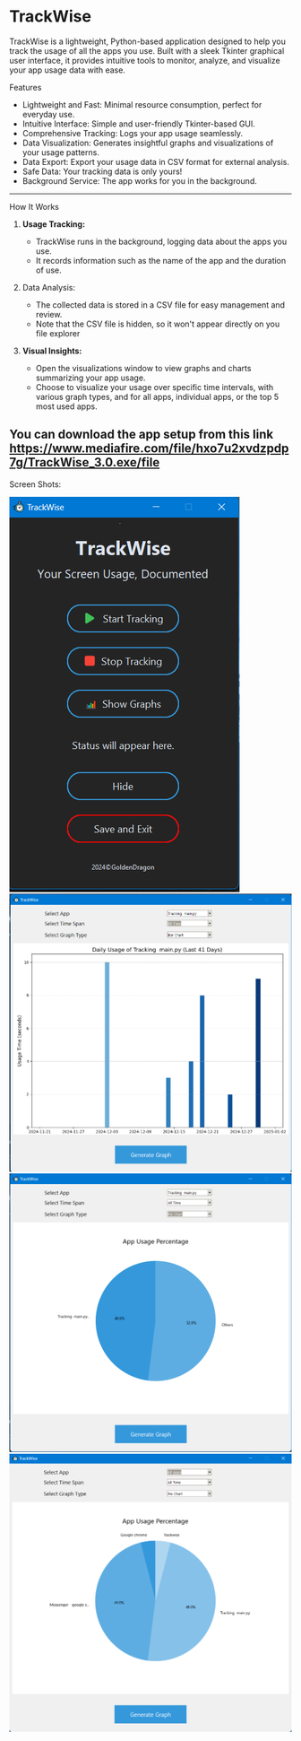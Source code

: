# TrackWise

TrackWise is a lightweight, Python-based application designed to help you track the usage of all the apps you use. Built with a sleek Tkinter graphical user interface, it provides intuitive tools to monitor, analyze, and visualize your app usage data with ease. 

 Features

- Lightweight and Fast: Minimal resource consumption, perfect for everyday use.
- Intuitive Interface: Simple and user-friendly Tkinter-based GUI.
- Comprehensive Tracking: Logs your app usage seamlessly.
- Data Visualization: Generates insightful graphs and visualizations of your usage patterns.
- Data Export: Export your usage data in CSV format for external analysis.
- Safe Data: Your tracking data is only yours!
- Background Service: The app works for you in the background.
---

 How It Works

1. **Usage Tracking:**
   - TrackWise runs in the background, logging data about the apps you use.
   - It records information such as the name of the app and the duration of use.

2. Data Analysis:
   - The collected data is stored in a CSV file for easy management and review.
   - Note that the CSV file is hidden, so it won't appear directly on you file explorer

3. **Visual Insights:**
   - Open the visualizations window to view graphs and charts summarizing your app usage. 
   - Choose to visualize your usage over specific time intervals, with various graph types, and for all apps, individual apps, or the top 5 most used apps.
  
  
 You can download the app setup from this link
https://www.mediafire.com/file/hxo7u2xvdzpdp7g/TrackWise_3.0.exe/file
---

 Screen Shots:
 
![main app screen shot](./Screen%20Shots/main%20app%20screen%20shot.png)
![main app screen shot](./Screen%20Shots/graphs%201.png)
![main app screen shot](./Screen%20Shots/graphs%202.png)
![main app screen shot](./Screen%20Shots/graphs%203.png)
